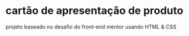 # cartão de apresentação de produto
projeto baseado no desafio do front-end mentor usando HTML & CSS 
